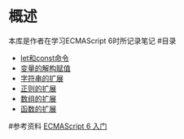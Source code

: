 # 概述
本库是作者在学习ECMAScript 6时所记录笔记
#目录
- [let和const命令](https://github.com/owen1190/ECMAScript-6-primer/blob/master/note/1.let%E5%92%8Cconst.md)
- [变量的解构赋值](https://github.com/owen1190/ECMAScript-6-primer/blob/master/note/2.%E5%8F%98%E9%87%8F%E7%9A%84%E8%A7%A3%E6%9E%84%E8%B5%8B%E5%80%BC.md)
- [字符串的扩展](https://github.com/owen1190/ECMAScript-6-primer/blob/master/note/3.%E5%AD%97%E7%AC%A6%E4%B8%B2%E7%9A%84%E6%89%A9%E5%B1%95.md)
- [正则的扩展](https://github.com/owen1190/ECMAScript-6-primer/blob/master/note/4.%E6%AD%A3%E5%88%99%E7%9A%84%E6%89%A9%E5%B1%95.md)
- [数组的扩展](https://github.com/owen1190/ECMAScript-6-primer/blob/master/note/6.%E6%95%B0%E7%BB%84%E7%9A%84%E6%89%A9%E5%B1%95.md)
- [函数的扩展](https://github.com/owen1190/ECMAScript-6-primer/blob/master/note/7.%E5%87%BD%E6%95%B0%E7%9A%84%E6%89%A9%E5%B1%95.md)

#参考资料
[ECMAScript 6 入门](http://es6.ruanyifeng.com/)